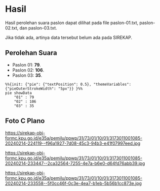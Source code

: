 # Hasil

Hasil perolehan suara paslon dapat dilihat pada file paslon-01.txt, paslon-02.txt, dan paslon-03.txt.

Jika tidak ada, artinya data tersebut belum ada pada SIREKAP.

## Perolehan Suara

 * Paslon 01: **79**.
 * Paslon 02: **106**.
 * Paslon 03: **35**.

```mermaid
%%{init: {"pie": {"textPosition": 0.5}, "themeVariables": {"pieOuterStrokeWidth": "5px"}} }%%
pie showData
    "01" : 79
    "02" : 106
    "03" : 35
```
## Foto C Plano

https://sirekap-obj-formc.kpu.go.id/e35a/pemilu/ppwp/31/73/01/10/01/3173011001085-20240214-224119--f96a1927-7d08-45c3-94b3-e41f07997eed.jpg

https://sirekap-obj-formc.kpu.go.id/e35a/pemilu/ppwp/31/73/01/10/01/3173011001085-20240214-233447--2ca32564-7255-4e7a-b6e0-d64fd76abb39.jpg

https://sirekap-obj-formc.kpu.go.id/e35a/pemilu/ppwp/31/73/01/10/01/3173011001085-20240214-233558--5f0cc46f-0c3e-4ea7-b1eb-5b56b1cc873e.jpg
